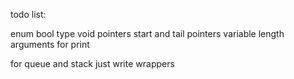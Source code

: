 todo list:

enum bool type
void pointers
start and tail pointers
variable length arguments for print

for queue and stack just write wrappers